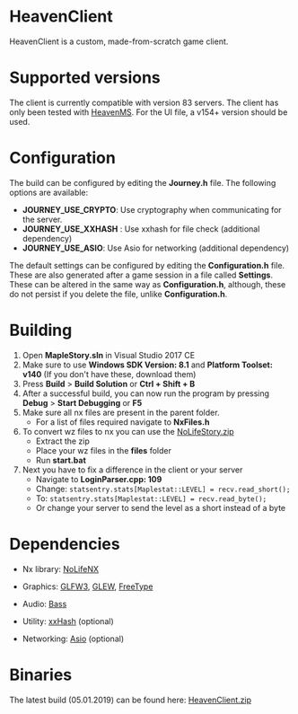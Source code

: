 # HeavenClient
HeavenClient is a custom, made-from-scratch game client.

# Supported versions
The client is currently compatible with version 83 servers.
The client has only been tested with [HeavenMS](https://github.com/ronancpl/HeavenMS).
For the UI file, a v154+ version should be used.

# Configuration
The build can be configured by editing the **Journey.h** file. The following options are available:
- **JOURNEY_USE_CRYPTO**: Use cryptography when communicating for the server.
- **JOURNEY_USE_XXHASH** : Use xxhash for file check (additional dependency)
- **JOURNEY_USE_ASIO**: Use Asio for networking (additional dependency)

The default settings can be configured by editing the **Configuration.h** file. These are also generated after a game session in a file called **Settings**. These can be altered in the same way as **Configuration.h**, although, these do not persist if you delete the file, unlike **Configuration.h**.

# Building
1. Open **MapleStory.sln** in Visual Studio 2017 CE
2. Make sure to use **Windows SDK Version: 8.1** and **Platform Toolset: v140** (If you don't have these, download them)
3. Press **Build** > **Build Solution** or **Ctrl + Shift + B**
4. After a successful build, you can now run the program by pressing **Debug** > **Start Debugging** or **F5**
5. Make sure all nx files are present in the parent folder.
   - For a list of files required navigate to **NxFiles.h**
6. To convert wz files to nx you can use the [NoLifeStory.zip](https://drive.google.com/open?id=1FOYs2qfRd3kWb1bJQnrOeEcSOzop_5gf)
   - Extract the zip
   - Place your wz files in the **files** folder
   - Run **start.bat**
7. Next you have to fix a difference in the client or your server
   - Navigate to **LoginParser.cpp: 109**
   - Change:
`statsentry.stats[Maplestat::LEVEL] = recv.read_short();`
   - To:
`statsentry.stats[Maplestat::LEVEL] = recv.read_byte();`
   - Or change your server to send the level as a short instead of a byte

# Dependencies
- Nx library:
[NoLifeNX](https://github.com/NoLifeDev/NoLifeNx)

- Graphics:
[GLFW3](http://www.glfw.org/download.html), [GLEW](http://glew.sourceforge.net/), [FreeType](http://www.freetype.org/)

- Audio:
[Bass](http://www.un4seen.com/)

- Utility:
[xxHash](https://github.com/Cyan4973/xxHash) (optional)

- Networking:
[Asio](http://think-async.com/) (optional)

# Binaries
The latest build (05.01.2019) can be found here: [HeavenClient.zip](https://drive.google.com/open?id=1Aq10iPZuTdSh47EgqkUWVhuwlXZU-pD5)